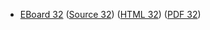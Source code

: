 * [EBoard 32](../eboards/eboard.32.html)
  ([Source 32](../eboards/eboard.32.md))
  ([HTML 32](../eboards/eboard.32.html))
  ([PDF 32](../eboards/eboard.32.pdf))
